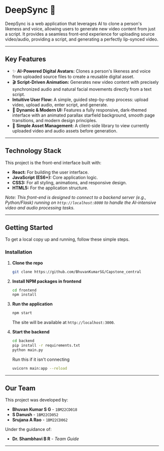 # DeepSync 🚀

DeepSync is a web application that leverages AI to clone a person's likeness and voice, allowing users to generate new video content from just a script. It provides a seamless front-end experience for uploading source video/audio, providing a script, and generating a perfectly lip-synced video.

---

## Key Features

* ✨ **AI-Powered Digital Avatars:** Clones a person's likeness and voice from uploaded source files to create a reusable digital asset.
* 🎬 **Script-Driven Animation:** Generates new video content with precisely synchronized audio and natural facial movements directly from a text script.
* **Intuitive User Flow:** A simple, guided step-by-step process: upload video, upload audio, enter script, and generate.
* 🌌 **Dynamic & Modern UI:** Features a fully responsive, dark-themed interface with an animated parallax starfield background, smooth page transitions, and modern design principles.
* 📂 **Simple Asset Management:** A client-side library to view currently uploaded video and audio assets before generation.

---

## Technology Stack

This project is the front-end interface built with:

* **React:** For building the user interface.
* **JavaScript (ES6+):** Core application logic.
* **CSS3:** For all styling, animations, and responsive design.
* **HTML5:** For the application structure.

*Note: This front-end is designed to connect to a backend server (e.g., Python/Flask) running on `http://localhost:8000` to handle the AI-intensive video and audio processing tasks.*

---

## Getting Started

To get a local copy up and running, follow these simple steps.

### Installation

1.  **Clone the repo**
    ```sh
    git clone https://github.com/BhuvanKumarSG/Capstone_central
    ```
2.  **Install NPM packages in frontend**
    ```sh
    cd frontend
    npm install
    ```
3.  **Run the application**
    ```sh
    npm start
    ```
    The site will be available at `http://localhost:3000`.
4. **Start the backend**
   ```sh
   cd backend
   pip install -r requirements.txt
   python main.py
   ```

   Run this if it isn't connecting
   ```sh
   uvicorn main:app --reload
   ```
   

---

## Our Team

This project was developed by:

* **Bhuvan Kumar S G** - `1BM22CD018`
* **S Danush** - `1BM22CD052`
* **Srujana A Rao** - `1BM22CD062`

Under the guidance of:
* **Dr. Shambhavi B R** - *Team Guide*

---
